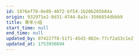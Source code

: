 ```yaml
---
id: 1976ef78-0e89-4072-bf54-1b20b265b84a
origin: 932971e2-8d31-4744-8a3c-3566854dbbb9
title: 青年小组
start_time: null
end_time: null
updated_by: 074227f8-51f1-45d3-802e-77cf2a53c1e2
updated_at: 1753956694
---
```

